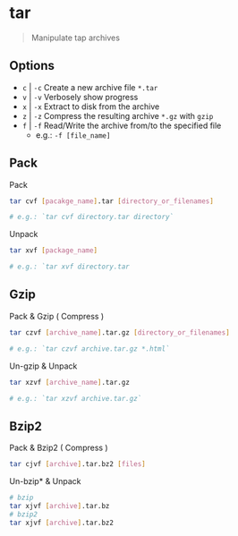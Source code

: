 # tar

> Manipulate tap archives

## Options

- `c` | `-c` Create a new archive file `*.tar`
- `v` | `-v` Verbosely show progress
- `x` | `-x` Extract to disk from the archive
- `z` | `-z` Compress the resulting archive `*.gz` with `gzip`
- `f` | `-f` Read/Write the archive from/to the specified file
    - e.g.: `-f [file_name]`

## Pack

Pack

```bash
tar cvf [pacakge_name].tar [directory_or_filenames]

# e.g.: `tar cvf directory.tar directory`
```

Unpack

```bash
tar xvf [package_name]

# e.g.: `tar xvf directory.tar
```

## Gzip

Pack & Gzip ( Compress )

```bash
tar czvf [archive_name].tar.gz [directory_or_filenames]

# e.g.: `tar czvf archive.tar.gz *.html`
```

Un-gzip & Unpack

```bash
tar xzvf [archive_name].tar.gz

# e.g.: `tar xzvf archive.tar.gz`
```

## Bzip2

Pack & Bzip2 ( Compress )

```bash
tar cjvf [archive].tar.bz2 [files]
```

Un-bzip\* & Unpack

```bash
# bzip
tar xjvf [archive].tar.bz
# bzip2
tar xjvf [archive].tar.bz2
```